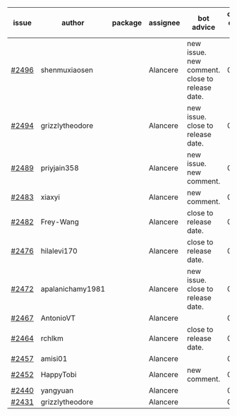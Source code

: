 | issue | author | package | assignee | bot advice | created date of issue | target release date | date from target |
| ------ | ------ | ------ | ------ | ------ | ------ | ------ | :-----: |
| [#2496](https://github.com/Azure/sdk-release-request/issues/2496) | shenmuxiaosen |  | Alancere | new issue. new comment. close to release date.  | 02-25 | 03-01 | 2 |
| [#2494](https://github.com/Azure/sdk-release-request/issues/2494) | grizzlytheodore |  | Alancere | new issue. close to release date.  | 02-25 | 03-01 | 2 |
| [#2489](https://github.com/Azure/sdk-release-request/issues/2489) | priyjain358 |  | Alancere | new issue. new comment. | 02-25 | 03-14 |  |
| [#2483](https://github.com/Azure/sdk-release-request/issues/2483) | xiaxyi |  | Alancere | new comment. | 02-23 | 03-03 |  |
| [#2482](https://github.com/Azure/sdk-release-request/issues/2482) | Frey-Wang |  | Alancere | close to release date.  | 02-22 | 03-01 | 2 |
| [#2476](https://github.com/Azure/sdk-release-request/issues/2476) | hilalevi170 |  | Alancere | close to release date.  | 02-21 | 02-24 | -2 |
| [#2472](https://github.com/Azure/sdk-release-request/issues/2472) | apalanichamy1981 |  | Alancere | new issue. close to release date.  | 02-19 | 02-28 | 1 |
| [#2467](https://github.com/Azure/sdk-release-request/issues/2467) | AntonioVT |  | Alancere |  | 02-18 | 03-07 |  |
| [#2464](https://github.com/Azure/sdk-release-request/issues/2464) | rchlkm |  | Alancere | close to release date.  | 02-18 | 02-28 | 1 |
| [#2457](https://github.com/Azure/sdk-release-request/issues/2457) | amisi01 |  | Alancere |  | 02-17 | 02-18 |  |
| [#2452](https://github.com/Azure/sdk-release-request/issues/2452) | HappyTobi |  | Alancere | new comment. | 02-16 | 03-09 |  |
| [#2440](https://github.com/Azure/sdk-release-request/issues/2440) | yangyuan |  | Alancere |  | 02-10 | 02-14 |  |
| [#2431](https://github.com/Azure/sdk-release-request/issues/2431) | grizzlytheodore |  | Alancere |  | 02-09 | 02-23 |  |
